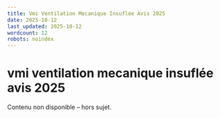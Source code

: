 ```yaml
---
title: Vmi Ventilation Mecanique Insuflée Avis 2025
date: 2025-10-12
last_updated: 2025-10-12
wordcount: 12
robots: noindex
---
```


# vmi ventilation mecanique insuflée avis 2025

Contenu non disponible – hors sujet.